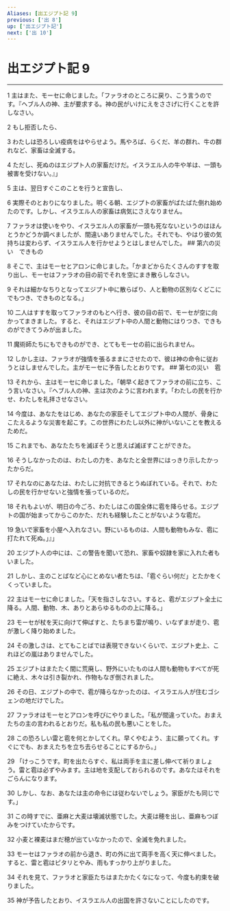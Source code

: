 ```yaml
---
Aliases: [出エジプト記 9]
previous: ['出 8']
up: ['出エジプト記']
next: ['出 10']
---
```

# 出エジプト記 9

***




1 
主はまた、モーセに命じました。「ファラオのところに戻り、こう言うのです。『ヘブル人の神、主が要求する。神の民がいけにえをささげに行くことを許しなさい。 



2 
もし拒否したら、 



3 
わたしは恐ろしい疫病をはやらせよう。馬やろば、らくだ、羊の群れ、牛の群れなど、家畜は全滅する。 



4 
ただし、死ぬのはエジプト人の家畜だけだ。イスラエル人の牛や羊は、一頭も被害を受けない。』」 



5 
主は、翌日すぐこのことを行うと宣告し、 



6 
実際そのとおりになりました。明くる朝、エジプトの家畜がばたばた倒れ始めたのです。しかし、イスラエル人の家畜は病気にさえなりません。 



7 
ファラオは使いをやり、イスラエル人の家畜が一頭も死なないというのはほんとうかどうか調べましたが、間違いありませんでした。それでも、やはり彼の気持ちは変わらず、イスラエル人を行かせようとはしませんでした。 ## 第六の災い　できもの 



8 
そこで、主はモーセとアロンに命じました。「かまどからたくさんのすすを取り出し、モーセはファラオの目の前でそれを空にまき散らしなさい。 



9 
それは細かなちりとなってエジプト中に散らばり、人と動物の区別なくどこにでもつき、できものとなる。」 



10 
二人はすすを取ってファラオのもとへ行き、彼の目の前で、モーセが空に向かってまきました。すると、それはエジプト中の人間と動物にはりつき、できものができてうみが出ました。 



11 
魔術師たちにもできものができ、とてもモーセの前に出られません。 



12 
しかし主は、ファラオが強情を張るままにさせたので、彼は神の命令に従おうとはしませんでした。主がモーセに予告したとおりです。 ## 第七の災い　雹 



13 
それから、主はモーセに命じました。「朝早く起きてファラオの前に立ち、こう言いなさい。『ヘブル人の神、主は次のように言われます。「わたしの民を行かせ、わたしを礼拝させなさい。 



14 
今度は、あなたをはじめ、あなたの家臣そしてエジプト中の人間が、骨身にこたえるような災害を起こす。この世界にわたし以外に神がいないことを教えるためだ。 



15 
これまでも、あなたたちを滅ぼそうと思えば滅ぼすことができた。 



16 
そうしなかったのは、わたしの力を、あなたと全世界にはっきり示したかったからだ。 



17 
それなのにあなたは、わたしに対抗できるとうぬぼれている。それで、わたしの民を行かせないと強情を張っているのだ。 



18 
それもよいが、明日の今ごろ、わたしはこの国全体に雹を降らせる。エジプトの国が始まってからこのかた、だれも経験したことがないような雹だ。 



19 
急いで家畜を小屋へ入れなさい。野にいるものは、人間も動物もみな、雹に打たれて死ぬ。」』」 



20 
エジプト人の中には、この警告を聞いて恐れ、家畜や奴隷を家に入れた者もいました。 



21 
しかし、主のことばなど心にとめない者たちは、「雹ぐらい何だ」とたかをくくっていました。 



22 
主はモーセに命じました。「天を指さしなさい。すると、雹がエジプト全土に降る。人間、動物、木、ありとあらゆるものの上に降る。」 



23 
モーセが杖を天に向けて伸ばすと、たちまち雷が鳴り、いなずまが走り、雹が激しく降り始めました。 



24 
その激しさは、とてもことばでは表現できないくらいで、エジプト史上、これほどの嵐はありませんでした。 



25 
エジプトはまたたく間に荒廃し、野外にいたものは人間も動物もすべてが死に絶え、木々は引き裂かれ、作物もなぎ倒されました。 



26 
その日、エジプトの中で、雹が降らなかったのは、イスラエル人が住むゴシェンの地だけでした。 



27 
ファラオはモーセとアロンを呼びにやりました。「私が間違っていた。おまえたちの主の言われるとおりだ。私も私の民も悪いことをした。 



28 
この恐ろしい雷と雹を何とかしてくれ。早くやむよう、主に願ってくれ。すぐにでも、おまえたちを立ち去らせることにするから。」 



29 
「けっこうです。町を出たらすぐ、私は両手を主に差し伸べて祈りましょう。雷と雹は必ずやみます。主は地を支配しておられるのです。あなたはそれをごらんになります。 



30 
しかし、なお、あなたは主の命令には従わないでしょう。家臣がたも同じです。」 



31 
この時すでに、亜麻と大麦は壊滅状態でした。大麦は穂を出し、亜麻もつぼみをつけていたからです。 



32 
小麦と裸麦はまだ穂が出ていなかったので、全滅を免れました。 



33 
モーセはファラオの前から退き、町の外に出て両手を高く天に伸べました。すると、雷と雹はピタリとやみ、雨もすっかり上がりました。 



34 
それを見て、ファラオと家臣たちはまたかたくなになって、今度も約束を破りました。 



35 
神が予告したとおり、イスラエル人の出国を許さないことにしたのです。
